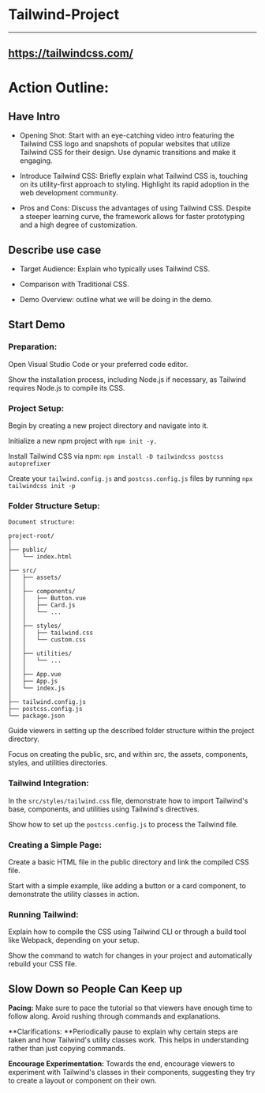 # Tailwind-Project
---

https://tailwindcss.com/
---
# Action Outline:

## Have Intro

* Opening Shot: Start with an eye-catching video intro featuring the Tailwind CSS logo and snapshots of popular websites that utilize Tailwind CSS for their design. Use dynamic transitions and make it engaging.

* Introduce Tailwind CSS: Briefly explain what Tailwind CSS is, touching on its utility-first approach to styling. Highlight its rapid adoption in the web development community.

* Pros and Cons: Discuss the advantages of using Tailwind CSS. Despite a steeper learning curve, the framework allows for faster prototyping and a high degree of customization.

## Describe use case

* Target Audience: Explain who typically uses Tailwind CSS.

* Comparison with Traditional CSS.

* Demo Overview: outline what we will be doing in the demo.

	
## Start Demo

### Preparation:

Open Visual Studio Code or your preferred code editor.

Show the installation process, including Node.js if necessary, as Tailwind requires Node.js to compile its CSS.

### Project Setup:

Begin by creating a new project directory and navigate into it.

Initialize a new npm project with `npm init -y.`

Install Tailwind CSS via npm: `npm install -D tailwindcss postcss autoprefixer`

Create your `tailwind.config.js` and `postcss.config.js` files by running `npx tailwindcss init -p`

### Folder Structure Setup:

	Document structure:
	
	project-root/
	│
	├── public/                     
	│   └── index.html              
	│
	├── src/                        
	│   ├── assets/                 
	│   │
	│   ├── components/             
	│   │   ├── Button.vue          
	│   │   ├── Card.js             
	│   │   └── ...
	│   │
	│   ├── styles/                 
	│   │   ├── tailwind.css        
	│   │   └── custom.css          
	│   │
	│   ├── utilities/              
	│   │   └── ...
	│   │
	│   ├── App.vue                 
	│   ├── App.js                  
	│   └── index.js                
	│
	├── tailwind.config.js          
	├── postcss.config.js           
	└── package.json

Guide viewers in setting up the described folder structure within the project directory.

Focus on creating the public, src, and within src, the assets, components, styles, and utilities directories.

### Tailwind Integration:
In the `src/styles/tailwind.css` file, demonstrate how to import Tailwind's base, components, and utilities using Tailwind's directives.

Show how to set up the `postcss.config.js` to process the Tailwind file.

### Creating a Simple Page:

Create a basic HTML file in the public directory and link the compiled CSS file.

Start with a simple example, like adding a button or a card component, to demonstrate the utility classes in action.

### Running Tailwind:
Explain how to compile the CSS using Tailwind CLI or through a build tool like Webpack, depending on your setup.

Show the command to watch for changes in your project and automatically rebuild your CSS file.
	
## Slow Down so People Can Keep up

**Pacing:** Make sure to pace the tutorial so that viewers have enough time to follow along. Avoid rushing through commands and explanations.

**Clarifications: **Periodically pause to explain why certain steps are taken and how Tailwind's utility classes work. This helps in understanding rather than just copying commands.

**Encourage Experimentation:** Towards the end, encourage viewers to experiment with Tailwind's classes in their components, suggesting they try to create a layout or component on their own.             

	
